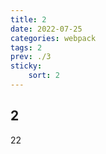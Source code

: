 ```yaml
---
title: 2
date: 2022-07-25
categories: webpack
tags: 2
prev: ./3
sticky: 
    sort: 2
---
```

## 2
22